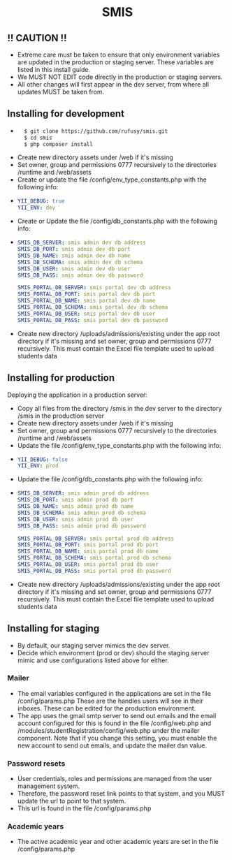 <p align="center">
    <h1 align="center">SMIS</h1>
</p>

## !! CAUTION !!
- Extreme care must be taken to ensure that only environment variables are updated in the production or staging server. 
  These variables are listed in this install guide.
- We MUST NOT EDIT code directly in the production or staging servers.
- All other changes will first appear in the dev server, from where all updates MUST be taken from.

## Installing for development
- ```bash 
    $ git clone https://github.com/rufusy/smis.git
    $ cd smis
    $ php composer install
    ```
- Create new directory assets under /web if it's missing
- Set owner, group and permissions 0777 recursively to the directories /runtime and /web/assets
- Create or update the file /config/env_type_constants.php with the following info:
- ```yml
  YII_DEBUG: true
  YII_ENV: dev 
  ```
- Create or Update the file /config/db_constants.php with the following info:
- ```yml
  SMIS_DB_SERVER: smis admin dev db address
  SMIS_DB_PORT: smis admin dev db port
  SMIS_DB_NAME: smis admin dev db name
  SMIS_DB_SCHEMA: smis admin dev db schema
  SMIS_DB_USER: smis admin dev db user
  SMIS_DB_PASS: smis admin dev db password 
  
  SMIS_PORTAL_DB_SERVER: smis portal dev db address
  SMIS_PORTAL_DB_PORT: smis portal dev db port
  SMIS_PORTAL_DB_NAME: smis portal dev db name
  SMIS_PORTAL_DB_SCHEMA: smis portal dev db schema
  SMIS_PORTAL_DB_USER: smis portal dev db user
  SMIS_PORTAL_DB_PASS: smis portal dev db password 
  ```
- Create new directory /uploads/admissions/existing under the app root directory if it's missing and set owner, group and permissions 0777 recursively.
  This must contain the Excel file template used to upload students data

## Installing for production

Deploying the application in a production server:

- Copy all files from the directory /smis in the dev server to the directory /smis in the production server
- Create new directory assets under /web if it's missing
- Set owner, group and permissions 0777 recursively to the directories /runtime and /web/assets
- Update the file /config/env_type_constants.php with the following info:
- ```yml
  YII_DEBUG: false
  YII_ENV: prod 
  ```
- Update the file /config/db_constants.php with the following info:
- ```yml
  SMIS_DB_SERVER: smis admin prod db address
  SMIS_DB_PORT: smis admin prod db port
  SMIS_DB_NAME: smis admin prod db name
  SMIS_DB_SCHEMA: smis admin prod db schema
  SMIS_DB_USER: smis admin prod db user
  SMIS_DB_PASS: smis admin prod db password 
  
  SMIS_PORTAL_DB_SERVER: smis portal prod db address
  SMIS_PORTAL_DB_PORT: smis portal prod db port
  SMIS_PORTAL_DB_NAME: smis portal prod db name
  SMIS_PORTAL_DB_SCHEMA: smis portal prod db schema
  SMIS_PORTAL_DB_USER: smis portal prod db user
  SMIS_PORTAL_DB_PASS: smis portal prod db password  
  ```
- Create new directory /uploads/admissions/existing under the app root directory if it's missing and set owner, group and permissions 0777 recursively.
  This must contain the Excel file template used to upload students data

## Installing for staging
- By default, our staging server mimics the dev server.
- Decide which environment (prod or dev) should the staging server mimic and use configurations listed above for either.

### Mailer
- The email variables configured in the applications are set in the file /config/params.php These are the handles users will see in their inboxes.
  These can be edited for the production environment\.
- The app uses the gmail smtp server to send out emails and the email account configured for this is found in the file /config/web.php and 
  /modules/studentRegistration/config/web.php under the mailer component. Note that if you change this setting, you must 
  enable the new account to send out emails, and update the mailer dsn value.

### Password resets
- User credentials, roles and permissions are managed from the user management system.
- Therefore, the password reset link points to that system, and you MUST update the url to point to that system.
- This url is found in the file /config/params.php

### Academic years
- The active academic year and other academic years are set in the file /config/params.php










